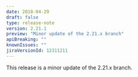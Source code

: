 ```yaml
---
date: 2018-04-29
draft: false 
type: release-note
version: 2.21.1
preview: "Minor update of the 2.21.x branch"
apiBreaking: ""
knownIssues: ""
jiraVersionId: 12311211
---
```


This release is a minor update of the 2.21.x branch.
